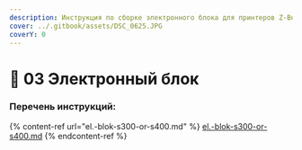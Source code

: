 ```yaml
---
description: Инструкция по сборке электронного блока для принтеров Z-Bolt
cover: ../.gitbook/assets/DSC_0625.JPG
coverY: 0
---
```


# 🔌 03 Электронный блок

### Перечень инструкций:

{% content-ref url="el.-blok-s300-or-s400.md" %}
[el.-blok-s300-or-s400.md](el.-blok-s300-or-s400.md)
{% endcontent-ref %}
